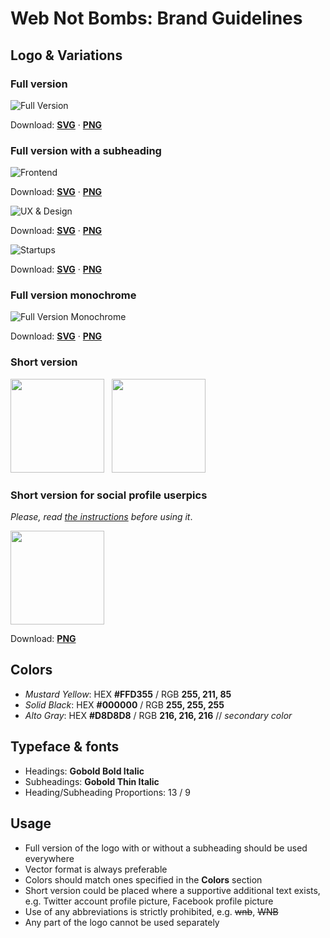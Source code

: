 # Web Not Bombs: Brand Guidelines

## Logo & Variations

### Full version

![Full Version](https://github.com/webnotbombs/brand/blob/master/png/webnotbombs-logo.png?raw=true "Web Not Bombs Logo Full Version")

Download: **[SVG](https://github.com/webnotbombs/brand/blob/master/svg/webnotbombs-logo.svg?raw=true)** &middot; **[PNG](https://github.com/webnotbombs/brand/blob/master/png/webnotbombs-logo.png?raw=true)** 

### Full version with a subheading

![Frontend](https://github.com/webnotbombs/brand/blob/master/png/webnotbombs-frontend-logo.png?raw=true "Web Not Bombs Logo Frontend")

Download: **[SVG](https://github.com/webnotbombs/brand/blob/master/svg/webnotbombs-frontend-logo.svg?raw=true)** &middot; **[PNG](https://github.com/webnotbombs/brand/blob/master/png/webnotbombs-frontend-logo.png?raw=true)** 

![UX & Design](https://github.com/webnotbombs/brand/blob/master/png/webnotbombs-uxd-logo.png?raw=true "Web Not Bombs Logo UX & Design")

Download: **[SVG](https://github.com/webnotbombs/brand/blob/master/svg/webnotbombs-uxd-logo.svg?raw=true)** &middot; **[PNG](https://github.com/webnotbombs/brand/blob/master/png/webnotbombs-uxd-logo.png?raw=true)** 

![Startups](https://github.com/webnotbombs/brand/blob/master/png/webnotbombs-startups-logo.png?raw=true "Web Not Bombs Logo Startups")

Download: **[SVG](https://github.com/webnotbombs/brand/blob/master/svg/webnotbombs-startups-logo.svg?raw=true)** &middot; **[PNG](https://github.com/webnotbombs/brand/blob/master/png/webnotbombs-startups-logo.png?raw=true)** 

### Full version monochrome

![Full Version Monochrome](https://github.com/webnotbombs/brand/blob/master/png/webnotbombs-logo-mono.png?raw=true "Web Not Bombs Logo Full Version Monochrome")

Download: **[SVG](https://github.com/webnotbombs/brand/blob/master/svg/webnotbombs-logo-monochrome.svg?raw=true)** &middot; **[PNG](https://github.com/webnotbombs/brand/blob/master/png/webnotbombs-logo-monochrome.png?raw=true)** 

### Short version 

<img src="https://github.com/webnotbombs/brand/blob/master/png/webnotbombs-logo-short.png?raw=true" width="150" /> &nbsp;
<img src="https://github.com/webnotbombs/brand/blob/master/png/webnotbombs-logo-short-mono.png?raw=true" width="150" />

### Short version for social profile userpics

*Please, read [the instructions](#usage) before using it*.

<img src="https://github.com/webnotbombs/brand/blob/master/png/webnotbombs-logo-short-social.png?raw=true" width="150" />

Download: **[PNG](https://github.com/webnotbombs/brand/blob/master/png/webnotbombs-logo-short-social.png?raw=true)** 

## Colors 

- *Mustard Yellow*: HEX **#FFD355** / RGB **255, 211, 85**
- *Solid Black*: HEX **#000000** / RGB **255, 255, 255**
- *Alto Gray*: HEX **#D8D8D8** / RGB **216, 216, 216**   // *secondary color*

## Typeface & fonts 

- Headings: **Gobold Bold Italic** 
- Subheadings: **Gobold Thin Italic**
- Heading/Subheading Proportions: 13 / 9

## Usage

- Full version of the logo with or without a subheading should be used everywhere
- Vector format is always preferable
- Colors should match ones specified in the **Colors** section
- Short version could be placed where a supportive additional text exists, e.g. Twitter account profile picture, Facebook profile picture
- Use of any abbreviations is strictly prohibited, e.g. ~~wnb~~, ~~WNB~~
- Any part of the logo cannot be used separately



